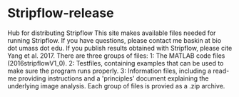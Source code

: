 # Stripflow-release
Hub for distributing Stripflow
This site makes available files needed for running Stripflow. If you have questions, please contact me baskin at bio dot umass dot edu.
If you publish results obtained with Stripflow, please cite Yang et al. 2017.
There are three groups of files:
1: The MATLAB code files (2016stripflowV1_0).
2: Testfiles, containing examples that can be used to make sure the program runs properly.
3: Information files, including a read-me providing instructions and a 'principles' document explaining the underlying image analysis.
Each group of files is provied as a .zip archive.

